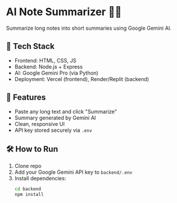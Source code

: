 # AI Note Summarizer 📝✨

Summarize long notes into short summaries using Google Gemini AI.

## 🔧 Tech Stack
- Frontend: HTML, CSS, JS
- Backend: Node.js + Express
- AI: Google Gemini Pro (via Python)
- Deployment: Vercel (frontend), Render/Replit (backend)

## 🚀 Features
- Paste any long text and click "Summarize"
- Summary generated by Gemini AI
- Clean, responsive UI
- API key stored securely via `.env`

## 🛠 How to Run
1. Clone repo
2. Add your Google Gemini API key to `backend/.env`
3. Install dependencies:
   ```bash
   cd backend
   npm install
